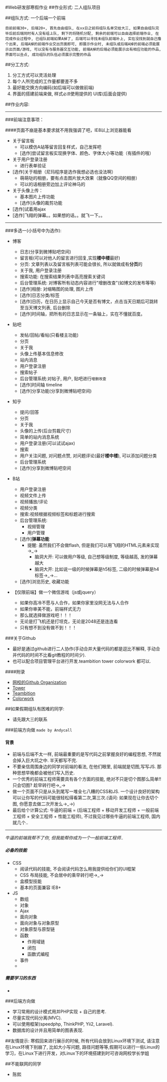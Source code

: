 #Web研发部寒假作业
##作业形式:
二人组队项目

##组队方式:
一个后端一个前端

`目前前端30+, 后端20+, 首先自由组队, 在xx日之前将组队名单交给大三, 如果自由组队完毕后前后端同时有人没有组上队, 剩下的将随机分配, 剩余的前端可以自由选择前端作业, 在完成作业过程中, 已组队前端如果A掉了, 后端可以寻找未组队前端补上, 实在没找到就自己撸个出来, 后端A掉的前端作业交出页面即可, 即展示作业时, 未组队或后端A掉的前端必须能展示出页面/游戏, 可以没有与服务器交互功能, 前端A掉的后端必须能展示出有相应功能的作品, 界面可以丑点, 成功组队的队伍必须展示完整的作品`

##分工方式:
1. 分工方式可以灵活处理
2. 每个人所完成的工作量都要差不多
3. 最好能交换方向编码(如后端可以做做前端)
4. 界面的搭建前端来做, 样式`必须`使用提供的 UI库(后面会提供)


##作业内容:

-------------------------------------------

###前端注意事项：

####页面不崩是基本要求就不用我强调了吧，IE8以上浏览器能看
- 关于留言板
	- 可以模仿A站等留言回复样式，自己发挥吧
	- [选作]尝试留言板实现换字体、颜色、字体大小等功能（有插件的哦）
- 关于用户登录注册
	- 进行表单验证 	
- [选作]关于相册（尼玛程序是选作我想必选也没法啊）
	- 萌萌哒的相册，要有点击图片放大效果（就像QQ空间的相册）
	- 可以的话相册旁边加上评论神马的
- 关于头像上传：
	- 基本图片上传功能
	- [选作]头像的裁剪功能
- [选作]试着用ajax
- [选作]飞翔的弹幕。。如果想的话。。就飞一下。。

------------------------------------------

###多选一(小括号中为选作):

- 博客
	- 日志(分享到微博贴吧空间)
	- 留言板(可以对他人的留言进行回复,实现**楼中楼**最好)
	- 分页: 文章列表以及留言板列表可能会很长, 所以就做成有**分页**的
	- 关于我, 用户登录注册
	- 搜索功能: 在搜索结果列表中高亮搜索关键词
	- 后台管理系统: 对博客所有动态内容进行"增删改查"(如博文的发布等等)
	- [选作]相册: 对缩略图的处理, 图片上传
	- [选作]日志分类/标签
	- [选作]日历，在日历上显示自己今天是否有博文，点击当天日期后可跳转至当天博文列表, 后台删除
	- [选作]时间轴，把所有的日志显示在一条轴上，实在不懂就百度。

- 贴吧
	- 发帖/回帖/看帖(只看楼主功能)
	- 分页
	- 关于我
	- 头像上传基本信息修改
	- 站内消息
	- 用户登录注册
	- 搜索帖子
	- 后台管理系统:对帖子, 用户, 贴吧进行`增删改查`
	- [选作]时间轴 timeline
	- [选作]分享功能(分享到微博贴吧空间)


- 知乎
	- 提问/回答
	- 分页
	- 关于我
	- 头像的上传(后台剪裁尺寸)
	- 简单的站内消息系统
	- 用户登录注册(可以试试ajax)
	- 搜索
	- 用户关注问题, 对问题点赞, 对问题评论(最好**楼中楼**), 可以添加问题分类
	- 后台管理系统
	- [选作]分享到微博贴吧空间
 
- B站
	- 用户登录注册  
	- 视频文件上传
	- 视频播放/评论
	- 视频分类
	- 搜索:视频根据视频标签和标题进行搜索
	- 后台管理系统:
		- 视频管理
		- 用户管理
	- [选作]**弹幕功能**
		- 提醒: 虽然我们不会做flash, 但是我们可以用飞翔的HTML元素来实现→_→
			- 脑洞大开: 可以做用户等级, 自己想等级制度, 等级越高, 发的弹幕越大
			- 脑洞大开: 比如说一级的时候弹幕是h5标签, 二级的时候弹幕是h4标签→_→...
	- [选作]浏览历史, 收藏功能 
	
- 【仅限前端】做一个微信游戏（js或jquery）
	- 如果你高冷不愿与人合作，如果你家里没网无法与人合作
	- 如果你审美不能，前端样式无力
	- 那么就选择做游戏吧！！！
	- 无论是打飞机还是打坦克，无论是2048还是连连看
	- 只有想不到没有做不到！！！

###关于Github
- 最好是通过github进行二人协作(手动合并大量代码的都是逗比不解释, 手动合并代码的时间不比看git教程的时间少).
- 也可以配合项目管理平台进行开发.teambition tower colorwork 都可以.

####附录
- [网校的Github Organization](https://github.com/RedrockTeam)
- [Tower](https://tower.im)
- [Teambition](http://www.teambition.com)
- [Colorwork](http://www.colorwork.com)


##如果假期组队有困难的同学:
- 请先跟大三的联系

###前端方向做 `made by Andycall`

#### 背景

- 前端与后端不太一样, 前端最重要的是写代码之前掌握良好的编程思想, 不然就会掉入巨大坑之中. 半天都写不完.
- 不要亲信周围身边的同学对前端的看法, 在他们眼里, 前端就是切图,写写JS. 那种思想早晚都会被他们写入历史.
- 一个优秀的前端工程师需要具有各个方面的技能, 绝对不只是切个图那么简单!! 只会切图? 趁早转行吧→_→
- 做一个页面不只是从头到尾写一堆全七八糟的CSS和JS. 一个设计良好的架构可以让你写的代码可能很轻松得看第二次,第三次.(请问: 如果现在让你去切个图, 你愿意去做二次开发么→_→)
- 最后给个计算公式:   牛逼的前端 = (后端工程师 + 移动开发工程师 + 一般前端工程师 + 安全工程师 + 性能工程师), 不过我见过哪些牛逼的前端工程师, 国内就几个.. 
-----------

*牛逼的前端我帮不了你, 但我能帮你成为一个一般前端工程师..*

##### 必备的技能
+ CSS
	+ 阅读代码的技能, 不会阅读代码怎么用我提供给你们的UI框架
	+ CSS 布局技能, 不会居中的乘早转行吧→_→
	+ 盒模型技能
	+ 基本的页面兼容 IE8+
+ JS
	+ 数组
	+ 对象
	+ Ajax
	+ 面向对象
	+ 面向对象与对象原型
	+ 对象原型与原型链
	+ 函数
		+ 作用域链
		+ 闭包
		+ 函数式编程
	+ 事件
	+ 

##### 需要学习的东西

+ 








###后端方向做
- 学习常用的设计模式用并PHP实现 + 自己的思考.
- 尽量实现代码分离(MVC).
- 可以使用框架(speedphp, ThinkPHP, Yii2, Laravel).
- 数据库的设计并且用简单的图表表现.

##友情提示:
寒假回来进行展示的时候, 所有代码会放到Linux环境下测试, 请注意在Linux环境下别崩了, 比如大小写问题, 路径问题等等,假期可以进行一些Linux的学习，在Linux下进行开发，对Linux下的环境搭建到时可咨询网校学长学姐


##不能联网的同学

- 陈熙
